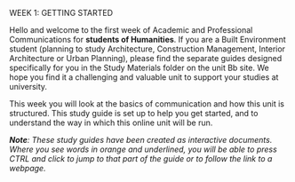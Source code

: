 <p>WEEK 1: GETTING STARTED</p>
<p>Hello and welcome to the first week of Academic and Professional Communications for <strong>students of Humanities</strong>. If you are a Built Environment student (planning to study Architecture, Construction Management, Interior Architecture or Urban Planning), please find the separate guides designed specifically for you in the Study Materials folder on the unit Bb site. We hope you find it a challenging and valuable unit to support your studies at university.</p>
<p>This week you will look at the basics of communication and how this unit is structured. This study guide is set up to help you get started, and to understand the way in which this online unit will be run.</p>
<p><strong><em>Note</em></strong><em>: These study guides have been created as interactive documents. Where you see words in orange and underlined, you will be able to press CTRL and click to jump to that part of the guide or to follow the link to a webpage.</em></p>

